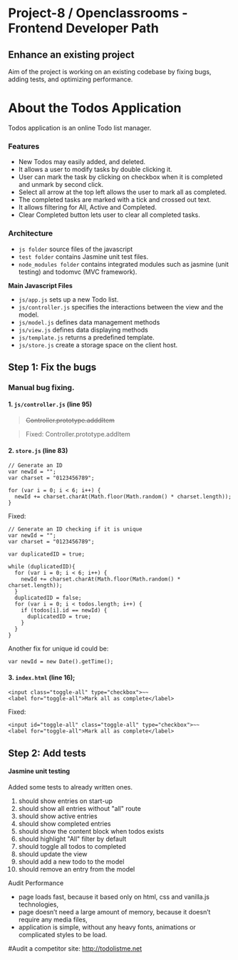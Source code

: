 

# Project-8 / Openclassrooms - Frontend Developer Path
## Enhance an existing project
 
Aim of the project is working on an existing codebase by fixing bugs, adding tests, and optimizing performance.

# About the Todos Application

Todos application is an online Todo list manager. 

### Features

* New Todos may easily added, and deleted.
* It allows a user to modify tasks by double clicking it.
* User can mark the task by clicking on checkbox when it is completed and unmark by second click.
* Select all arrow at the top left allows the user to mark all as completed.
* The completed tasks are marked with a tick and crossed out text.
* It allows filtering for All, Active and Completed.
* Clear Completed button lets user to clear all completed tasks.


### Architecture

* `js folder` source files of the javascript
* `test folder` contains Jasmine unit test files.
* `node_modules folder` contains integrated modules such as jasmine (unit testing) and todomvc (MVC framework).

**Main Javascript Files**

* `js/app.js` sets up a new Todo list.
* `js/controller.js` specifies the interactions between the view and the model.
* `js/model.js` defines data management methods
* `js/view.js` defines data displaying methods
* `js/template.js` returns a predefined template.
* `js/store.js` create a storage space on the client host.


## Step 1: Fix the bugs

### Manual bug fixing. 

#### 1. `js/controller.js` (line 95)

> ~~Controller.prototype.adddItem~~

> Fixed: Controller.prototype.addItem

#### 2.	`store.js` (line 83)

```
// Generate an ID 
var newId = ""; 
var charset = "0123456789";

for (var i = 0; i < 6; i++) {
  newId += charset.charAt(Math.floor(Math.random() * charset.length));
}
 ```
Fixed:
```
// Generate an ID checking if it is unique
var newId = ""; 
var charset = "0123456789";

var duplicatedID = true;

while (duplicatedID){
  for (var i = 0; i < 6; i++) {
    newId += charset.charAt(Math.floor(Math.random() * charset.length));
  }
  duplicatedID = false;
  for (var i = 0; i < todos.length; i++) {
    if (todos[i].id == newId) {
      duplicatedID = true;
    }
  }
}
 ```
Another fix for unique id could be:

`var newId = new Date().getTime();`

#### 3. `index.html` (line 16);
```
<input class="toggle-all" type="checkbox">~~
<label for="toggle-all">Mark all as complete</label>
```
Fixed:
```
<input id="toggle-all" class="toggle-all" type="checkbox">~~
<label for="toggle-all">Mark all as complete</label>
```
## Step 2: Add tests

#### Jasmine unit testing

Added some tests to already written ones.

1.	should show entries on start-up
2.	should show all entries without "all" route
3.	should show active entries
4.	should show completed entries
5.	should show the content block when todos exists
6.	should highlight "All" filter by default
7.	should toggle all todos to completed
8.	should update the view
9.	should add a new todo to the model
10.	should remove an entry from the model

Audit Performance

-	page loads fast, because it based only on html, css and vanilla.js technologies,
-	page doesn’t need a large amount of memory, because it doesn’t require any media files,
-	application is simple, without any heavy fonts, animations or complicated styles to be load.

#Audit a competitor site: http://todolistme.net


